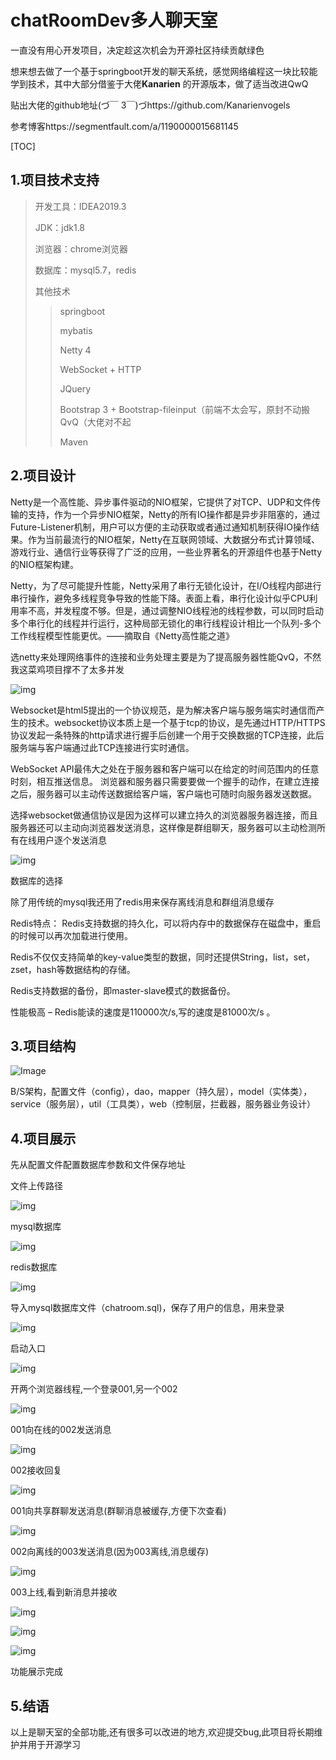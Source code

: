 # chatRoomDev多人聊天室

一直没有用心开发项目，决定趁这次机会为开源社区持续贡献绿色

想来想去做了一个基于springboot开发的聊天系统，感觉网络编程这一块比较能学到技术，其中大部分借鉴于大佬**Kanarien** 的开源版本，做了适当改进QwQ

贴出大佬的github地址(づ￣ 3￣)づhttps://github.com/Kanarienvogels

参考博客https://segmentfault.com/a/1190000015681145

[TOC]

## 1.项目技术支持

>开发工具：IDEA2019.3
>
>JDK：jdk1.8
>
>浏览器：chrome浏览器
>
>数据库：mysql5.7，redis
>
>其他技术
>
>>springboot
>>
>>mybatis
>>
>>Netty 4
>>
>>WebSocket + HTTP
>>
>>JQuery
>>
>>Bootstrap 3 + Bootstrap-fileinput（前端不太会写，原封不动搬QvQ（大佬对不起
>>
>>Maven

## 2.项目设计

Netty是一个高性能、异步事件驱动的NIO框架，它提供了对TCP、UDP和文件传输的支持，作为一个异步NIO框架，Netty的所有IO操作都是异步非阻塞的，通过Future-Listener机制，用户可以方便的主动获取或者通过通知机制获得IO操作结果。作为当前最流行的NIO框架，Netty在互联网领域、大数据分布式计算领域、游戏行业、通信行业等获得了广泛的应用，一些业界著名的开源组件也基于Netty的NIO框架构建。

Netty，为了尽可能提升性能，Netty采用了串行无锁化设计，在I/O线程内部进行串行操作，避免多线程竞争导致的性能下降。表面上看，串行化设计似乎CPU利用率不高，并发程度不够。但是，通过调整NIO线程池的线程参数，可以同时启动多个串行化的线程并行运行，这种局部无锁化的串行线程设计相比一个队列-多个工作线程模型性能更优。——摘取自《Netty高性能之道》

选netty来处理网络事件的连接和业务处理主要是为了提高服务器性能QvQ，不然我这菜鸡项目撑不了太多并发

![img](https://www.write-bug.com/upload/image/128/380603e195adb95159d7c48534ee3342.png)



Websocket是html5提出的一个协议规范，是为解决客户端与服务端实时通信而产生的技术。websocket协议本质上是一个基于tcp的协议，是先通过HTTP/HTTPS协议发起一条特殊的http请求进行握手后创建一个用于交换数据的TCP连接，此后服务端与客户端通过此TCP连接进行实时通信。

WebSocket API最伟大之处在于服务器和客户端可以在给定的时间范围内的任意时刻，相互推送信息。 浏览器和服务器只需要要做一个握手的动作，在建立连接之后，服务器可以主动传送数据给客户端，客户端也可随时向服务器发送数据。

选择websocket做通信协议是因为这样可以建立持久的浏览器服务器连接，而且服务器还可以主动向浏览器发送消息，这样像是群组聊天，服务器可以主动检测所有在线用户逐个发送消息

![img](https://www.write-bug.com/upload/image/128/0f026bf514652d686de425471811fd18.png)

数据库的选择

除了用传统的mysql我还用了redis用来保存离线消息和群组消息缓存

Redis特点：
Redis支持数据的持久化，可以将内存中的数据保存在磁盘中，重启的时候可以再次加载进行使用。

Redis不仅仅支持简单的key-value类型的数据，同时还提供String，list，set，zset，hash等数据结构的存储。

Redis支持数据的备份，即master-slave模式的数据备份。

性能极高 – Redis能读的速度是110000次/s,写的速度是81000次/s 。


## 3.项目结构

![Image](http://ww1.sinaimg.cn/large/006LiLY3ly1goryipyi1ij309u0cwgly.jpg)





B/S架构，配置文件（config），dao，mapper（持久层），model（实体类），service（服务层），util（工具类），web（控制层，拦截器，服务器业务设计）

## 4.项目展示

先从配置文件配置数据库参数和文件保存地址

文件上传路径

![img](http://ww1.sinaimg.cn/large/006LiLY3ly1goryoov27ej30ku01pa9x.jpg)

mysql数据库

![img](http://ww1.sinaimg.cn/large/006LiLY3ly1goryooworjj30zn04awer.jpg)

redis数据库

![img](http://ww1.sinaimg.cn/large/006LiLY3ly1goryooxjzaj30ec07zaao.jpg)

导入mysql数据库文件（chatroom.sql)，保存了用户的信息，用来登录

![img](http://ww1.sinaimg.cn/large/006LiLY3ly1goryoow1x0j30js049wel.jpg)

启动入口

![img](http://ww1.sinaimg.cn/large/006LiLY3ly1goryoowu1xj30y706h0t0.jpg)

开两个浏览器线程,一个登录001,另一个002

![img](http://ww1.sinaimg.cn/large/006LiLY3ly1goryopaax5j30ro0nfqgw.jpg)

001向在线的002发送消息

![img](http://ww1.sinaimg.cn/large/006LiLY3ly1goryop58zbj30sp0lwq6o.jpg)

002接收回复

![img](http://ww1.sinaimg.cn/large/006LiLY3ly1goryopa6eaj30s20gldj9.jpg)

001向共享群聊发送消息(群聊消息被缓存,方便下次查看)

![img](http://ww1.sinaimg.cn/large/006LiLY3ly1goryopbahfj30sk0hp78t.jpg)

002向离线的003发送消息(因为003离线,消息缓存)

![img](http://ww1.sinaimg.cn/large/006LiLY3ly1goryop8jh1j30rg0exgok.jpg)

003上线,看到新消息并接收

![img](http://ww1.sinaimg.cn/large/006LiLY3ly1goryophhaaj30sv0jwjul.jpg)

![img](http://ww1.sinaimg.cn/large/006LiLY3ly1goryopjrvjj30sd0irgpl.jpg)

![img](http://ww1.sinaimg.cn/large/006LiLY3ly1goryopjf81j30s30hhtd4.jpg)

功能展示完成

## 5.结语

以上是聊天室的全部功能,还有很多可以改进的地方,欢迎提交bug,此项目将长期维护并用于开源学习

